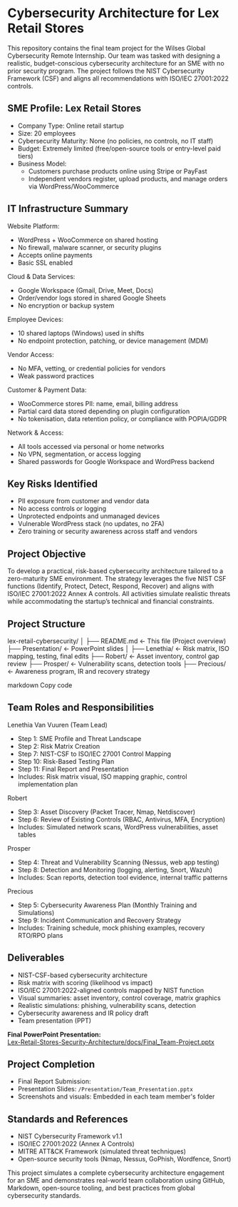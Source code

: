 # Cybersecurity Architecture for Lex Retail Stores

This repository contains the final team project for the Wilses Global Cybersecurity Remote Internship. Our team was tasked with designing a realistic, budget-conscious cybersecurity architecture for an SME with no prior security program. The project follows the NIST Cybersecurity Framework (CSF) and aligns all recommendations with ISO/IEC 27001:2022 controls.

## SME Profile: Lex Retail Stores

- Company Type: Online retail startup
- Size: 20 employees
- Cybersecurity Maturity: None (no policies, no controls, no IT staff)
- Budget: Extremely limited (free/open-source tools or entry-level paid tiers)
- Business Model: 
  - Customers purchase products online using Stripe or PayFast
  - Independent vendors register, upload products, and manage orders via WordPress/WooCommerce

## IT Infrastructure Summary

Website Platform:
- WordPress + WooCommerce on shared hosting
- No firewall, malware scanner, or security plugins
- Accepts online payments
- Basic SSL enabled

Cloud & Data Services:
- Google Workspace (Gmail, Drive, Meet, Docs)
- Order/vendor logs stored in shared Google Sheets
- No encryption or backup system

Employee Devices:
- 10 shared laptops (Windows) used in shifts
- No endpoint protection, patching, or device management (MDM)

Vendor Access:
- No MFA, vetting, or credential policies for vendors
- Weak password practices

Customer & Payment Data:
- WooCommerce stores PII: name, email, billing address
- Partial card data stored depending on plugin configuration
- No tokenisation, data retention policy, or compliance with POPIA/GDPR

Network & Access:
- All tools accessed via personal or home networks
- No VPN, segmentation, or access logging
- Shared passwords for Google Workspace and WordPress backend

## Key Risks Identified

- PII exposure from customer and vendor data
- No access controls or logging
- Unprotected endpoints and unmanaged devices
- Vulnerable WordPress stack (no updates, no 2FA)
- Zero training or security awareness across staff and vendors

## Project Objective

To develop a practical, risk-based cybersecurity architecture tailored to a zero-maturity SME environment. The strategy leverages the five NIST CSF functions (Identify, Protect, Detect, Respond, Recover) and aligns with ISO/IEC 27001:2022 Annex A controls. All activities simulate realistic threats while accommodating the startup’s technical and financial constraints.

## Project Structure

lex-retail-cybersecurity/
│
├── README.md ← This file (Project overview)
├── Presentation/ ← PowerPoint slides
│
├── Lenethia/ ← Risk matrix, ISO mapping, testing, final edits
├── Robert/ ← Asset inventory, control gap review
├── Prosper/ ← Vulnerability scans, detection tools
├── Precious/ ← Awareness program, IR and recovery strategy

markdown
Copy code

## Team Roles and Responsibilities

Lenethia Van Vuuren (Team Lead)  
- Step 1: SME Profile and Threat Landscape  
- Step 2: Risk Matrix Creation  
- Step 7: NIST-CSF to ISO/IEC 27001 Control Mapping  
- Step 10: Risk-Based Testing Plan  
- Step 11: Final Report and Presentation  
- Includes: Risk matrix visual, ISO mapping graphic, control implementation plan

Robert  
- Step 3: Asset Discovery (Packet Tracer, Nmap, Netdiscover)  
- Step 6: Review of Existing Controls (RBAC, Antivirus, MFA, Encryption)  
- Includes: Simulated network scans, WordPress vulnerabilities, asset tables

Prosper  
- Step 4: Threat and Vulnerability Scanning (Nessus, web app testing)  
- Step 8: Detection and Monitoring (logging, alerting, Snort, Wazuh)  
- Includes: Scan reports, detection tool evidence, internal traffic patterns

Precious  
- Step 5: Cybersecurity Awareness Plan (Monthly Training and Simulations)  
- Step 9: Incident Communication and Recovery Strategy  
- Includes: Training schedule, mock phishing examples, recovery RTO/RPO plans

## Deliverables

- NIST-CSF-based cybersecurity architecture  
- Risk matrix with scoring (likelihood vs impact)  
- ISO/IEC 27001:2022-aligned controls mapped by NIST function  
- Visual summaries: asset inventory, control coverage, matrix graphics  
- Realistic simulations: phishing, vulnerability scans, detection  
- Cybersecurity awareness and IR policy draft  
- Team presentation (PPT)
  
**Final PowerPoint Presentation:**  
[Lex-Retail-Stores-Security-Architecture/docs/Final_Team-Project.pptx](docs/Final_Team-Project.pptx)


## Project Completion

- Final Report Submission:  
- Presentation Slides: `/Presentation/Team_Presentation.pptx`  
- Screenshots and visuals: Embedded in each team member's folder

## Standards and References

- NIST Cybersecurity Framework v1.1  
- ISO/IEC 27001:2022 (Annex A Controls)  
- MITRE ATT&CK Framework (simulated threat techniques)  
- Open-source security tools (Nmap, Nessus, GoPhish, Wordfence, Snort)

This project simulates a complete cybersecurity architecture engagement for an SME and demonstrates real-world team collaboration using GitHub, Markdown, open-source tooling, and best practices from global cybersecurity standards.
